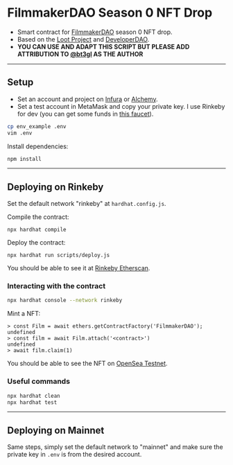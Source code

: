 # FilmmakerDAO Season 0 NFT Drop

* Smart contract for [FilmmakerDAO](http://filmmakerdao.com/) season 0 NFT drop.
* Based on the [Loot Project](https://www.lootproject.com/) and [DeveloperDAO](https://www.developerdao.com/).
* **YOU CAN USE AND ADAPT THIS SCRIPT BUT PLEASE ADD ATTRIBUTION TO [@bt3gl](https://twitter.com/bt3gl) AS THE AUTHOR**

---

## Setup

* Set an account and project on [Infura](https://infura.io/dashboard) or [Alchemy](https://dashboard.alchemyapi.io/).
* Set a test account in MetaMask and copy your private key. I use Rinkeby for dev (you can get some funds in [this faucet](https://faucet.rinkeby.io/)).

```bash
cp env_example .env
vim .env
```

Install dependencies:

```bash
npm install
```


---

## Deploying on Rinkeby

Set the default network "rinkeby" at `hardhat.config.js`.

Compile the contract:

```shell
npx hardhat compile
```

Deploy the contract:

```
npx hardhat run scripts/deploy.js
```

You should be able to see it at [Rinkeby Etherscan](https://rinkeby.etherscan.io/).

### Interacting with the contract

```bash
npx hardhat console --network rinkeby
```

Mint a NFT:

```
> const Film = await ethers.getContractFactory('FilmmakerDAO');
undefined
> const film = await Film.attach('<contract>')
undefined
> await film.claim(1)
```



You should be able to see the NFT on [OpenSea Testnet](https://testnets.opensea.io/account).


### Useful commands

```bash
npx hardhat clean
npx hardhat test
```

---

## Deploying on Mainnet

Same steps, simply set the default network to "mainnet" and make sure the private key in `.env` is from the desired account.


